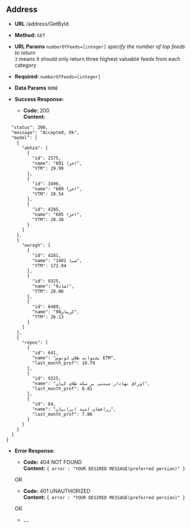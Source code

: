 **Address**
----
* **URL**
  /address/GetById

* **Method:**
    `GET`
*  **URL Params**
   `numberOfFeeds=[integer]`
    *specify the number of top feeds to return*<br/>
    `3` means it should only return three highest valuable feeds from each category
*   **Required:**
    `numberOfFeeds=[integer]`
* **Data Params**
    `NONE`
* **Success Response:**

  * **Code:** 200 <br/>
    **Content:** 
```{
  "status": 200,
  "message": "Accepted, Ok",
  "model": [
    {
      "akhza": [
        {
          "id": 2575,
          "name": "اخزا 601",
          "YTM": 29.99
        },
        {
          "id": 3496,
          "name": "اخزا 609",
          "YTM": 28.54
        },
        {
          "id": 4285,
          "name": "اخزا 605",
          "YTM": 28.38
        }
      ]
    },
    {
      "owragh": [
        {
          "id": 4281,
          "name": "صبا 1401",
          "YTM": 172.94
        },
        {
          "id": 9325,
          "name": "اشاد9",
          "YTM": 28.06
        },
        {
          "id": 6489,
          "name": "کرمان98",
          "YTM": 26.13
        }
      ]
    },
    {
      "repos": [
        {
          "id": 641,
          "name": "پشتوانه طلای لوتوس ETM",
          "last_month_prof": 10.79
        },
        {
          "id": 9325,
          "name": "اوراق بهادار مبتنی بر سکه طلای کیان",
          "last_month_prof": 8.81
        },
        {
          "id": 64,
          "name": "زرافشان امید ایرانیان",
          "last_month_prof": 7.86
        }
      ]
    }
  ]
}
```
 
* **Error Response:**

  * **Code:** 404 NOT FOUND <br />
    **Content:** `{ error : "YOUR DESIRED MESSAGE(preferred persian)" }`

  OR

  * **Code:** 401 UNAUTHORIZED <br />
    **Content:** `{ error : "YOUR DESIRED MESSAGE(preferred persian)" }`

  OR
    *    **...**
